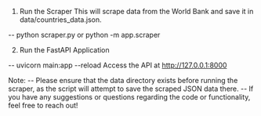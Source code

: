 1. Run the Scraper This will scrape data from the World Bank and save it in data/countries_data.json.

-- python scraper.py or python -m app.scraper

2. Run the FastAPI Application

-- uvicorn main:app --reload
Access the API at http://127.0.0.1:8000

Note: 
-- Please ensure that the data directory exists before running the scraper, as the script will attempt to save the scraped JSON data there.
-- If you have any suggestions or questions regarding the code or functionality, feel free to reach out!